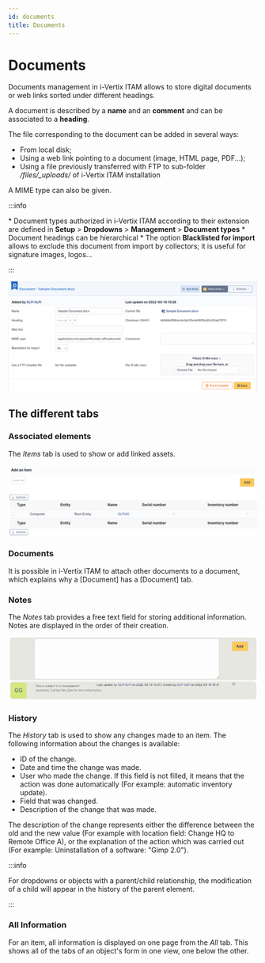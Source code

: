 ```yaml
---
id: documents
title: Documents
---
```


# Documents

Documents management in i-Vertix ITAM allows to store digital documents or web
links sorted under different headings.

A document is described by a **name** and an **comment** and can be
associated to a **heading**.

The file corresponding to the document can be added in several ways:

- From local disk;
- Using a web link pointing to a document (image, HTML page, PDF...);
- Using a file previously transferred with FTP to sub-folder
  */files/\_uploads/* of i-Vertix ITAM installation

A MIME type can also be given.

:::info

\* Document types authorized in i-Vertix ITAM according to their extension are
defined in **Setup** \> **Dropdowns** \> **Management** \> **Document
types** \* Document headings can be hierarchical \* The option
**Blacklisted for import** allows to exclude this document from import
by collectors; it is useful for signature images, logos...

:::

![A i-Vertix ITAM document](../../assets/modules/management/images/documents.png)

## The different tabs

### Associated elements

The *Items* tab is used to show or add linked assets.

![Adding and viewing an element](../../assets/modules/tabs/images/elements.png)

### Documents

It is possible in i-Vertix ITAM to attach other documents to a document, which
explains why a [Document] has a [Document] tab.

### Notes

The *Notes* tab provides a free text field for storing additional
information. Notes are displayed in the order of their creation.

![View and enter a note](../../assets/modules/tabs/images/notes.png)

### History

The *History* tab is used to show any changes made to an item. The
following information about the changes is available:

- ID of the change.
- Date and time the change was made.
- User who made the change. If this field is not filled, it means that
  the action was done automatically (For example: automatic inventory
  update).
- Field that was changed.
- Description of the change that was made.

The description of the change represents either the difference between
the old and the new value (For example with location field: Change HQ to
Remote Office A), or the explanation of the action which was carried out
(For example: Uninstallation of a software: "Gimp 2.0").

:::info

For dropdowns or objects with a parent/child relationship, the
modification of a child will appear in the history of the parent
element.

:::

### All Information

For an item, all information is displayed on one page from the *All*
tab. This shows all of the tabs of an object's form in one view, one
below the other.

